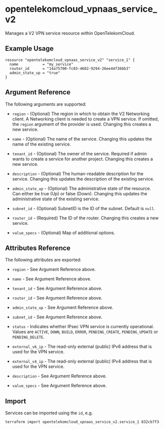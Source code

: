 # opentelekomcloud_vpnaas_service_v2

Manages a V2 VPN service resource within OpenTelekomCloud.

## Example Usage

```hcl
resource "opentelekomcloud_vpnaas_service_v2" "service_1" {
  name           = "my_service"
  router_id      = "14a75700-fc03-4602-9294-26ee44f366b3"
  admin_state_up = "true"
}
```

## Argument Reference

The following arguments are supported:

* `region` - (Optional) The region in which to obtain the V2 Networking client.
  A Networking client is needed to create a VPN service. If omitted, the
  `region` argument of the provider is used. Changing this creates a new service.

* `name` - (Optional) The name of the service. Changing this updates the name of
  the existing service.

* `tenant_id` - (Optional) The owner of the service. Required if admin wants to
  create a service for another project. Changing this creates a new service.

* `description` - (Optional) The human-readable description for the service.
  Changing this updates the description of the existing service.

* `admin_state_up` - (Optional) The administrative state of the resource. Can either be true (Up) or false (Down).
  Changing this updates the administrative state of the existing service.

* `subnet_id` - (Optional) SubnetID is the ID of the subnet. Default is `null`.

* `router_id` - (Required) The ID of the router. Changing this creates a new service.

* `value_specs` - (Optional) Map of additional options.

## Attributes Reference

The following attributes are exported:

* `region` - See Argument Reference above.

* `name` - See Argument Reference above.

* `tenant_id` - See Argument Reference above.

* `router_id` - See Argument Reference above.

* `admin_state_up` - See Argument Reference above.

* `subnet_id` - See Argument Reference above.

* `status` - Indicates whether IPsec VPN service is currently operational. Values are `ACTIVE`, 
  `DOWN`, `BUILD`, `ERROR`, `PENDING_CREATE`, `PENDING_UPDATE` or `PENDING_DELETE`.

* `external_v6_ip` - The read-only external (public) IPv6 address that is used for the VPN service.

* `external_v4_ip` - The read-only external (public) IPv4 address that is used for the VPN service.

* `description` - See Argument Reference above.

* `value_specs` - See Argument Reference above.

## Import

Services can be imported using the `id`, e.g.

```sh
terraform import opentelekomcloud_vpnaas_service_v2.service_1 832cb7f3-59fe-40cf-8f64-8350ffc03272
```
